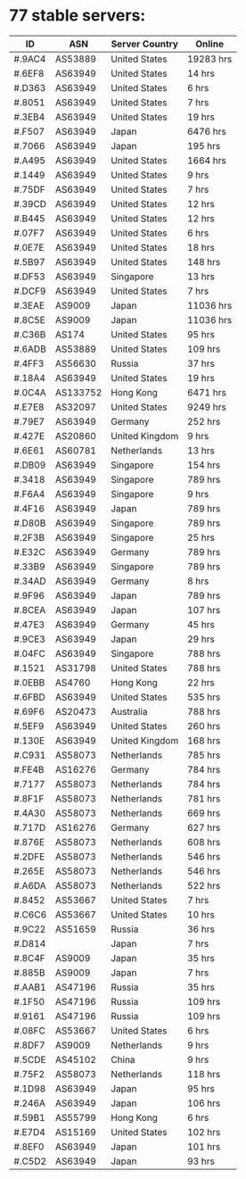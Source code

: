 # 77 stable servers:

| ID | ASN | Server Country | Online |
| ------ | ------ | ------ | ------ |
| #.9AC4 | AS53889 | United States | 19283 hrs |
| #.6EF8 | AS63949 | United States | 14 hrs |
| #.D363 | AS63949 | United States | 6 hrs |
| #.8051 | AS63949 | United States | 7 hrs |
| #.3EB4 | AS63949 | United States | 19 hrs |
| #.F507 | AS63949 | Japan | 6476 hrs |
| #.7066 | AS63949 | Japan | 195 hrs |
| #.A495 | AS63949 | United States | 1664 hrs |
| #.1449 | AS63949 | United States | 9 hrs |
| #.75DF | AS63949 | United States | 7 hrs |
| #.39CD | AS63949 | United States | 12 hrs |
| #.B445 | AS63949 | United States | 12 hrs |
| #.07F7 | AS63949 | United States | 6 hrs |
| #.0E7E | AS63949 | United States | 18 hrs |
| #.5B97 | AS63949 | United States | 148 hrs |
| #.DF53 | AS63949 | Singapore | 13 hrs |
| #.DCF9 | AS63949 | United States | 7 hrs |
| #.3EAE | AS9009 | Japan | 11036 hrs |
| #.8C5E | AS9009 | Japan | 11036 hrs |
| #.C36B | AS174 | United States | 95 hrs |
| #.6ADB | AS53889 | United States | 109 hrs |
| #.4FF3 | AS56630 | Russia | 37 hrs |
| #.18A4 | AS63949 | United States | 19 hrs |
| #.0C4A | AS133752 | Hong Kong | 6471 hrs |
| #.E7E8 | AS32097 | United States | 9249 hrs |
| #.79E7 | AS63949 | Germany | 252 hrs |
| #.427E | AS20860 | United Kingdom | 9 hrs |
| #.6E61 | AS60781 | Netherlands | 13 hrs |
| #.DB09 | AS63949 | Singapore | 154 hrs |
| #.3418 | AS63949 | Singapore | 789 hrs |
| #.F6A4 | AS63949 | Singapore | 9 hrs |
| #.4F16 | AS63949 | Japan | 789 hrs |
| #.D80B | AS63949 | Singapore | 789 hrs |
| #.2F3B | AS63949 | Singapore | 25 hrs |
| #.E32C | AS63949 | Germany | 789 hrs |
| #.33B9 | AS63949 | Singapore | 789 hrs |
| #.34AD | AS63949 | Germany | 8 hrs |
| #.9F96 | AS63949 | Japan | 789 hrs |
| #.8CEA | AS63949 | Japan | 107 hrs |
| #.47E3 | AS63949 | Germany | 45 hrs |
| #.9CE3 | AS63949 | Japan | 29 hrs |
| #.04FC | AS63949 | Singapore | 788 hrs |
| #.1521 | AS31798 | United States | 788 hrs |
| #.0EBB | AS4760 | Hong Kong | 22 hrs |
| #.6FBD | AS63949 | United States | 535 hrs |
| #.69F6 | AS20473 | Australia | 788 hrs |
| #.5EF9 | AS63949 | United States | 260 hrs |
| #.130E | AS63949 | United Kingdom | 168 hrs |
| #.C931 | AS58073 | Netherlands | 785 hrs |
| #.FE4B | AS16276 | Germany | 784 hrs |
| #.7177 | AS58073 | Netherlands | 784 hrs |
| #.8F1F | AS58073 | Netherlands | 781 hrs |
| #.4A30 | AS58073 | Netherlands | 669 hrs |
| #.717D | AS16276 | Germany | 627 hrs |
| #.876E | AS58073 | Netherlands | 608 hrs |
| #.2DFE | AS58073 | Netherlands | 546 hrs |
| #.265E | AS58073 | Netherlands | 546 hrs |
| #.A6DA | AS58073 | Netherlands | 522 hrs |
| #.8452 | AS53667 | United States | 7 hrs |
| #.C6C6 | AS53667 | United States | 10 hrs |
| #.9C22 | AS51659 | Russia | 36 hrs |
| #.D814 |  | Japan | 7 hrs |
| #.8C4F | AS9009 | Japan | 35 hrs |
| #.885B | AS9009 | Japan | 7 hrs |
| #.AAB1 | AS47196 | Russia | 35 hrs |
| #.1F50 | AS47196 | Russia | 109 hrs |
| #.9161 | AS47196 | Russia | 109 hrs |
| #.08FC | AS53667 | United States | 6 hrs |
| #.8DF7 | AS9009 | Netherlands | 9 hrs |
| #.5CDE | AS45102 | China | 9 hrs |
| #.75F2 | AS58073 | Netherlands | 118 hrs |
| #.1D98 | AS63949 | Japan | 95 hrs |
| #.246A | AS63949 | Japan | 106 hrs |
| #.59B1 | AS55799 | Hong Kong | 6 hrs |
| #.E7D4 | AS15169 | United States | 102 hrs |
| #.8EF0 | AS63949 | Japan | 101 hrs |
| #.C5D2 | AS63949 | Japan | 93 hrs |

